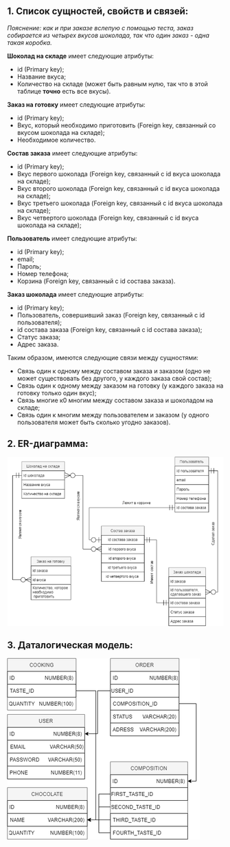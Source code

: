 ## **1. Список сущностей, свойств и связей:** ##

*Пояснение: как и при заказе вслепую с помощью теста, заказ собирается из четырех вкусов шоколада, так что один заказ - одна такая коробка.*

**Шоколад на складе** имеет следующие атрибуты:

- id (Primary key);
- Название вкуса;
- Количество на складе (может быть равным нулю, так что в этой таблице **точно** есть все вкусы).

**Заказ на готовку** имеет следующие атрибуты:

- id (Primary key);
- Вкус, который необходимо приготовить (Foreign key, связанный со вкусом шоколада на складе);
- Необходимое количество.

**Состав заказа** имеет следующие атрибуты:

- id (Primary key);
- Вкус первого шоколада (Foreign key, связанный с id вкуса шоколада на складе);
- Вкус второго шоколада (Foreign key, связанный с id вкуса шоколада на складе);
- Вкус третьего шоколада (Foreign key, связанный с id вкуса шоколада на складе);
- Вкус четвертого шоколада (Foreign key, связанный с id вкуса шоколада на складе);

**Пользователь** имеет следующие атрибуты:

- id (Primary key);
- email;
- Пароль;
- Номер телефона;
- Корзина (Foreign key, связанный с id состава заказа).

**Заказ шоколада** имеет следующие атрибуты:

- id (Primary key);
- Пользователь, совершивший заказ (Foreign key, связанный с id пользователя);
- id состава заказа (Foreign key, связанный с id состава заказа);
- Статус заказа;
- Адрес заказа.

Таким образом, имеются следующие связи между сущностями:

- Связь один к одному между составом заказа и заказом (одно не может существовать без другого, у каждого заказа свой состав);
- Связь один к одному между заказом на готовку (у каждого заказа на готовку только один вкус);
- Связь многие к0 многим между составом заказа и шоколадом на складе;
- Связь один к многим между пользователем и заказом (у одного пользователя может быть сколько угодно заказов).

## **2. ER-диаграмма:** ##

![ER-диаграмма](https://github.com/frobbery/chocolate-shop/blob/main/resource-images/er-diagram.drawio.png)

## **3. Даталогическая модель:** ##

![Даталогическая модель](https://github.com/frobbery/chocolate-shop/blob/main/resource-images/datalogicDiagram.drawio.png)

